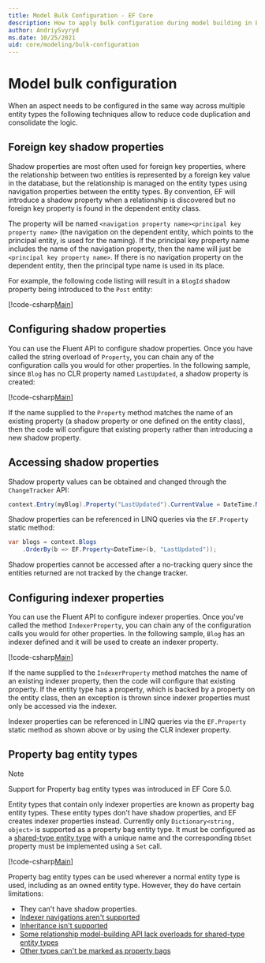 ```yaml
---
title: Model Bulk Configuration - EF Core
description: How to apply bulk configuration during model building in Entity Framework Core
author: AndriySvyryd
ms.date: 10/25/2021
uid: core/modeling/bulk-configuration
---
```

# Model bulk configuration

When an aspect needs to be configured in the same way across multiple entity types the following techniques allow to reduce code duplication and consolidate the logic.

## Foreign key shadow properties

Shadow properties are most often used for foreign key properties, where the relationship between two entities is represented by a foreign key value in the database, but the relationship is managed on the entity types using navigation properties between the entity types. By convention, EF will introduce a shadow property when a relationship is discovered but no foreign key property is found in the dependent entity class.

The property will be named `<navigation property name><principal key property name>` (the navigation on the dependent entity, which points to the principal entity, is used for the naming). If the principal key property name includes the name of the navigation property, then the name will just be `<principal key property name>`. If there is no navigation property on the dependent entity, then the principal type name is used in its place.

For example, the following code listing will result in a `BlogId` shadow property being introduced to the `Post` entity:

[!code-csharp[Main](../../../samples/core/Modeling/ShadowAndIndexerProperties/ShadowForeignKey.cs?name=Conventions&highlight=21-23)]

## Configuring shadow properties

You can use the Fluent API to configure shadow properties. Once you have called the string overload of `Property`, you can chain any of the configuration calls you would for other properties. In the following sample, since `Blog` has no CLR property named `LastUpdated`, a shadow property is created:

[!code-csharp[Main](../../../samples/core/Modeling/ShadowAndIndexerProperties/ShadowProperty.cs?name=ShadowProperty&highlight=8)]

If the name supplied to the `Property` method matches the name of an existing property (a shadow property or one defined on the entity class), then the code will configure that existing property rather than introducing a new shadow property.

## Accessing shadow properties

Shadow property values can be obtained and changed through the `ChangeTracker` API:

```csharp
context.Entry(myBlog).Property("LastUpdated").CurrentValue = DateTime.Now;
```

Shadow properties can be referenced in LINQ queries via the `EF.Property` static method:

```csharp
var blogs = context.Blogs
    .OrderBy(b => EF.Property<DateTime>(b, "LastUpdated"));
```

Shadow properties cannot be accessed after a no-tracking query since the entities returned are not tracked by the change tracker.

## Configuring indexer properties

You can use the Fluent API to configure indexer properties. Once you've called the method `IndexerProperty`, you can chain any of the configuration calls you would for other properties. In the following sample, `Blog` has an indexer defined and it will be used to create an indexer property.

[!code-csharp[Main](../../../samples/core/Modeling/ShadowAndIndexerProperties/IndexerProperty.cs?name=IndexerProperty&highlight=7)]

If the name supplied to the `IndexerProperty` method matches the name of an existing indexer property, then the code will configure that existing property. If the entity type has a property, which is backed by a property on the entity class, then an exception is thrown since indexer properties must only be accessed via the indexer.

Indexer properties can be referenced in LINQ queries via the `EF.Property` static method as shown above or by using the CLR indexer property.

## Property bag entity types

> [!NOTE]
> Support for Property bag entity types was introduced in EF Core 5.0.

Entity types that contain only indexer properties are known as property bag entity types. These entity types don't have shadow properties, and EF creates indexer properties instead. Currently only `Dictionary<string, object>` is supported as a property bag entity type. It must be configured as a [shared-type entity type](entity-types.md#shared-type-entity-types) with a unique name and the corresponding `DbSet` property must be implemented using a `Set` call.

[!code-csharp[Main](../../../samples/core/Modeling/ShadowAndIndexerProperties/SharedType.cs?name=SharedType&highlight=3,7)]

Property bag entity types can be used wherever a normal entity type is used, including as an owned entity type. However, they do have certain limitations:

- They can't have shadow properties.
- [Indexer navigations aren't supported](https://github.com/dotnet/efcore/issues/13729)
- [Inheritance isn't supported](https://github.com/dotnet/efcore/issues/9630)
- [Some relationship model-building API lack overloads for shared-type entity types](https://github.com/dotnet/efcore/issues/23255)
- [Other types can't be marked as property bags](https://github.com/dotnet/efcore/issues/22009)
